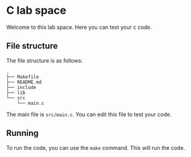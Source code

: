 # C lab space
Welcome to this lab space. Here you can test your c code.

## File structure
The file structure is as follows:
```
.
├── Makefile
├── README.md
├── include
├── lib
└── src
    └── main.c

```

The main file is `src/main.c`. You can edit this file to test your code.

## Running
To run the code, you can use the `make` command. This will run the code.